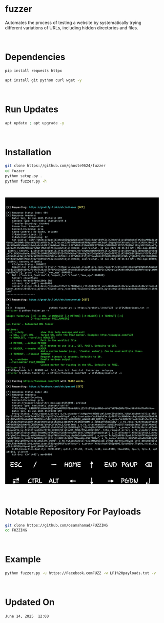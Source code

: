 # fuzzer
Automates the process of testing a website by systematically trying different variations of URLs, including hidden directories and files.

<br>

# Dependencies 
```bash
pip install requests httpx
```
```bash
apt install git python curl wget -y
```

<br>

# Run Updates 
```bash
apt update ; apt upgrade -y
```

<br>

# Installation 
```bash
git clone https://github.com/ghoste9624/fuzzer
cd fuzzer
python setup.py . 
python fuzzer.py -h
```

<br>

![alt text](https://github.com/ghoste9624/fuzzer/blob/main/files%2FScreenshot_20250614-113845_Photos.jpg)

<br>

# Notable Repository For Payloads 

```bash
git clone https://github.com/osamahamad/FUZZING
cd FUZZING
```

<br>

# Example 
```bash
python fuzzer.py -u https://Facebook.comFUZZ -w LFI%20payloads.txt -v
```

<br>

# Updated On

``
June 14, 2025  12:00
``

<br>
